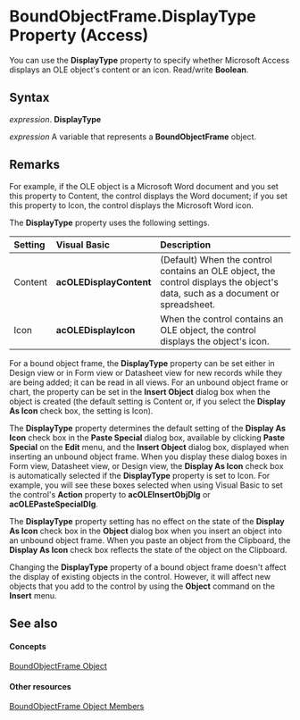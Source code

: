 
# BoundObjectFrame.DisplayType Property (Access)

You can use the  **DisplayType** property to specify whether Microsoft Access displays an OLE object's content or an icon. Read/write **Boolean**.


## Syntax

 _expression_. **DisplayType**

 _expression_ A variable that represents a **BoundObjectFrame** object.


## Remarks

For example, if the OLE object is a Microsoft Word document and you set this property to Content, the control displays the Word document; if you set this property to Icon, the control displays the Microsoft Word icon.

The  **DisplayType** property uses the following settings.



|**Setting**|**Visual Basic**|**Description**|
|:-----|:-----|:-----|
|Content|**acOLEDisplayContent**|(Default) When the control contains an OLE object, the control displays the object's data, such as a document or spreadsheet.|
|Icon|**acOLEDisplayIcon**|When the control contains an OLE object, the control displays the object's icon.|
For a bound object frame, the  **DisplayType** property can be set either in Design view or in Form view or Datasheet view for new records while they are being added; it can be read in all views. For an unbound object frame or chart, the property can be set in the **Insert Object** dialog box when the object is created (the default setting is Content or, if you select the **Display As Icon** check box, the setting is Icon).

The  **DisplayType** property determines the default setting of the **Display As Icon** check box in the **Paste Special** dialog box, available by clicking **Paste Special** on the **Edit** menu, and the **Insert Object** dialog box, displayed when inserting an unbound object frame. When you display these dialog boxes in Form view, Datasheet view, or Design view, the **Display As Icon** check box is automatically selected if the **DisplayType** property is set to Icon. For example, you will see these boxes selected when using Visual Basic to set the control's **Action** property to **acOLEInsertObjDlg** or **acOLEPasteSpecialDlg**.

The  **DisplayType** property setting has no effect on the state of the **Display As Icon** check box in the **Object** dialog box when you insert an object into an unbound object frame. When you paste an object from the Clipboard, the **Display As Icon** check box reflects the state of the object on the Clipboard.

Changing the  **DisplayType** property of a bound object frame doesn't affect the display of existing objects in the control. However, it will affect new objects that you add to the control by using the **Object** command on the **Insert** menu.


## See also


#### Concepts


[BoundObjectFrame Object](b3025672-60b8-e1d6-4769-1f724c9aa1ef.md)
#### Other resources


[BoundObjectFrame Object Members](e2bbeb0c-1b13-5953-999a-4a0b93cb3ec7.md)
